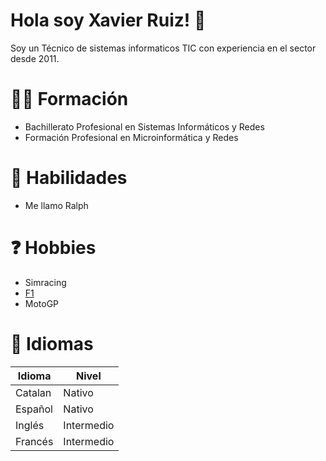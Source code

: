 # Hola soy Xavier Ruiz! 👋
Soy un Técnico de sistemas informaticos TIC con experiencia en el sector desde 2011.
# 👨‍🏫 Formación 
- Bachillerato Profesional en Sistemas Informáticos y Redes
- Formación Profesional en Microinformática y Redes
# 🔨 Habilidades
- Me llamo Ralph
# ❓ Hobbies
- Simracing
- [F1](https://www.formula1.com/)
- MotoGP
# 👅 Idiomas
| Idioma  | Nivel      |
|---------|------------|
| Catalan | Nativo     |
| Español | Nativo     |
| Inglés  | Intermedio |
| Francés | Intermedio |
